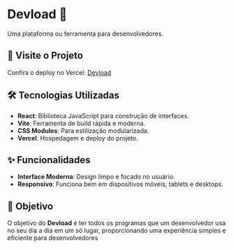 # Devload 🚀
Uma plataforma ou ferramenta para desenvolvedores.

## 🚀 Visite o Projeto
Confira o deploy no Vercel: [Devload](https://devload.vercel.app/)

## 🛠️ Tecnologias Utilizadas
- **React**: Biblioteca JavaScript para construção de interfaces.
- **Vite**: Ferramenta de build rápida e moderna.
- **CSS Modules**: Para estilização modularizada.
- **Vercel**: Hospedagem e deploy do projeto.

## ✨ Funcionalidades
- **Interface Moderna**: Design limpo e focado no usuário.
- **Responsivo**: Funciona bem em dispositivos móveis, tablets e desktops.

## 🎯 Objetivo
O objetivo do **Devload** é ter todos os programas que um desenvolvedor usa no seu dia a dia em um só lugar, proporcionando uma experiência simples e eficiente para desenvolvedores
